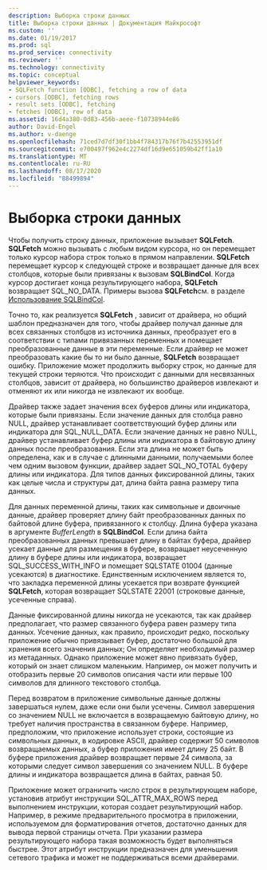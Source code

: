 ```yaml
---
description: Выборка строки данных
title: Выборка строки данных | Документация Майкрософт
ms.custom: ''
ms.date: 01/19/2017
ms.prod: sql
ms.prod_service: connectivity
ms.reviewer: ''
ms.technology: connectivity
ms.topic: conceptual
helpviewer_keywords:
- SQLFetch function [ODBC], fetching a row of data
- cursors [ODBC], fetching rows
- result sets [ODBC], fetching
- fetches [ODBC], row of data
ms.assetid: 16d4a380-0d83-456b-aeee-f10738944e86
author: David-Engel
ms.author: v-daenge
ms.openlocfilehash: 71ced7d7df30f1bb4f784317b76f7b42553951df
ms.sourcegitcommit: e700497f962e4c2274df16d9e651059b42ff1a10
ms.translationtype: MT
ms.contentlocale: ru-RU
ms.lasthandoff: 08/17/2020
ms.locfileid: "88499894"
---
```

# <a name="fetching-a-row-of-data"></a>Выборка строки данных
Чтобы получить строку данных, приложение вызывает **SQLFetch**. **SQLFetch** можно вызывать с любым видом курсора, но он перемещает только курсор набора строк только в прямом направлении. **SQLFetch** перемещает курсор к следующей строке и возвращает данные для всех столбцов, которые были привязаны к вызовам **SQLBindCol**. Когда курсор достигает конца результирующего набора, **SQLFetch** возвращает SQL_NO_DATA. Примеры вызова **SQLFetch**см. в разделе [Использование SQLBindCol](../../../odbc/reference/develop-app/using-sqlbindcol.md).  
  
 Точно то, как реализуется **SQLFetch** , зависит от драйвера, но общий шаблон предназначен для того, чтобы драйвер получал данные для всех связанных столбцов из источника данных, преобразует его в соответствии с типами привязанных переменных и помещает преобразованные данные в эти переменные. Если драйвер не может преобразовать какие бы то ни было данные, **SQLFetch** возвращает ошибку. Приложение может продолжить выборку строк, но данные для текущей строки теряются. Что происходит с данными для несвязанных столбцов, зависит от драйвера, но большинство драйверов извлекают и отменяют их или никогда не извлекают их вообще.  
  
 Драйвер также задает значения всех буферов длины или индикатора, которые были привязаны. Если значение данных для столбца равно NULL, драйвер устанавливает соответствующий буфер длины или индикатора для SQL_NULL_DATA. Если значение данных не равно NULL, драйвер устанавливает буфер длины или индикатора в байтовую длину данных после преобразования. Если эта длина не может быть определена, как и в случае с длинными данными, получаемыми более чем одним вызовом функции, драйвер задает SQL_NO_TOTAL буферу длины или индикатора. Для типов данных фиксированной длины, таких как целые числа и структуры дат, длина байта равна размеру типа данных.  
  
 Для данных переменной длины, таких как символьные и двоичные данные, драйвер проверяет длину байт преобразованных данных по байтовой длине буфера, привязанного к столбцу. Длина буфера указана в аргументе *BufferLength* в **SQLBindCol**. Если длина байта преобразованных данных превышает длину в байтах буфера, драйвер усекает данные для размещения в буфере, возвращает неусеченную длину в буфере длины или индикатора, возвращает SQL_SUCCESS_WITH_INFO и помещает SQLSTATE 01004 (данные усекаются) в диагностике. Единственным исключением является то, что закладка переменной длины усекается при возврате функцией **SQLFetch**, которая возвращает SQLSTATE 22001 (строковые данные, усеченные справа).  
  
 Данные фиксированной длины никогда не усекаются, так как драйвер предполагает, что размер связанного буфера равен размеру типа данных. Усечение данных, как правило, происходит редко, поскольку приложение обычно привязывает буфер, достаточно большой для хранения всего значения данных; Он определяет необходимый размер из метаданных. Однако приложение может явно привязать буфер, который он знает слишком маленьким. Например, он может получить и отобразить первые 20 символов описания части или первые 100 символов для длинного текстового столбца.  
  
 Перед возвратом в приложение символьные данные должны завершаться нулем, даже если они были усечены. Символ завершения со значением NULL не включается в возвращаемую байтовую длину, но требует наличия пространства в связанном буфере. Например, предположим, что приложение использует строки, состоящие из символьных данных, в кодировке ASCII, драйвер содержит 50 символов возвращаемых данных, а буфер приложения имеет длину 25 байт. В буфере приложения драйвер возвращает первые 24 символа, за которыми следует символ завершения со значением NULL. В буфере длины и индикатора возвращается длина в байтах, равная 50.  
  
 Приложение может ограничить число строк в результирующем наборе, установив атрибут инструкции SQL_ATTR_MAX_ROWS перед выполнением инструкции, которая создает результирующий набор. Например, в режиме предварительного просмотра в приложении, используемом для форматирования отчетов, достаточно данных для вывода первой страницы отчета. При указании размера результирующего набора такая возможность будет выполняться быстрее. Этот атрибут инструкции предназначен для уменьшения сетевого трафика и может не поддерживаться всеми драйверами.
